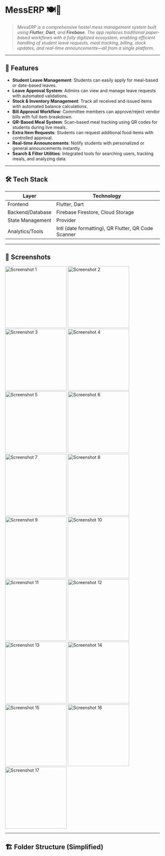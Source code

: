 # MessERP 🍽️📲

> *MessERP is a comprehensive hostel mess management system built using **Flutter**, **Dart**, and **Firebase**. The app replaces traditional paper-based workflows with a fully digitized ecosystem, enabling efficient handling of student leave requests, meal tracking, billing, stock updates, and real-time announcements—all from a single platform.*

---

## 🚀 Features

- **Student Leave Management**: Students can easily apply for meal-based or date-based leaves.
- **Leave Approval System**: Admins can view and manage leave requests with automated validations.
- **Stock & Inventory Management**: Track all received and issued items with automated balance calculations.
- **Bill Approval Workflow**: Committee members can approve/reject vendor bills with full item breakdown.
- **QR-Based Meal System**: Scan-based meal tracking using QR codes for students during live meals.
- **Extra Item Requests**: Students can request additional food items with controlled approval.
- **Real-time Announcements**: Notify students with personalized or general announcements instantly.
- **Search & Filter Utilities**: Integrated tools for searching users, tracking meals, and analyzing data.

---

## 🛠️ Tech Stack

| Layer               | Technology                  |
|--------------------|-----------------------------|
| Frontend           | Flutter, Dart               |
| Backend/Database   | Firebase Firestore, Cloud Storage |
| State Management   | Provider                    |
| Analytics/Tools    | Intl (date formatting), QR Flutter, QR Code Scanner |

---

## 📸 Screenshots
<!-- <style>
  .screenshot-grid {
    display: flex;
    flex-wrap: wrap;
    gap: 32px;
    justify-content: center;
  }
  .screenshot-grid img {
    flex: 1 0 20%;
    max-height: 500px;
    height: auto;
    border-radius: 8px;
    box-shadow: 0 0 8px rgba(0,0,0,0.1);
  }
</style> -->

<div class="screenshot-grid">
  <img src="assets/images/screenshots/1.png" alt="Screenshot 1" width="200"/>
  <img src="assets/images/screenshots/2.png" alt="Screenshot 2" width="200"/>
  <img src="assets/images/screenshots/3.png" alt="Screenshot 3" width="200"/>
  <img src="assets/images/screenshots/4.png" alt="Screenshot 4" width="200"/>
  <img src="assets/images/screenshots/5.png" alt="Screenshot 5" width="200"/>
  <img src="assets/images/screenshots/6.png" alt="Screenshot 6" width="200"/>
  <img src="assets/images/screenshots/7.png" alt="Screenshot 7" width="200"/>
  <img src="assets/images/screenshots/8.png" alt="Screenshot 8" width="200"/>
  <img src="assets/images/screenshots/9.png" alt="Screenshot 9" width="200"/>
  <img src="assets/images/screenshots/10.png" alt="Screenshot 10" width="200"/>
  <img src="assets/images/screenshots/11.png" alt="Screenshot 11" width="200"/>
  <img src="assets/images/screenshots/12.png" alt="Screenshot 12" width="200"/>
  <img src="assets/images/screenshots/13.png" alt="Screenshot 13" width="200"/>
  <img src="assets/images/screenshots/14.png" alt="Screenshot 14" width="200"/>
  <img src="assets/images/screenshots/15.png" alt="Screenshot 15" width="200"/>
  <img src="assets/images/screenshots/16.png" alt="Screenshot 16" width="200"/>
  <img src="assets/images/screenshots/17.png" alt="Screenshot 17" width="200"/>
</div>






---

## 🏗️ Folder Structure (Simplified)

